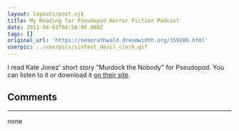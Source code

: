 ```yaml
---
layout: layouts/post.njk
title: My Reading for Pseudopod Horror Fiction Podcast
date: 2011-04-01T04:50:00.000Z
tags: []
original_url: 'https://nemorathwald.dreamwidth.org/359286.html'
userpic: ../userpics/sinfest_devil_clerk.gif
---
```

I read Kate Jonez' short story "Murdock the Nobody" for Pseudopod. You can listen to it or download it [on their site](http://pseudopod.org/?p=317).

## Comments

---

none
